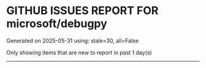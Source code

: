 
# GITHUB ISSUES REPORT FOR microsoft/debugpy


Generated on 2025-05-31 using: stale=30, all=False


Only showing items that are new to report in past 1 day(s)


---




















